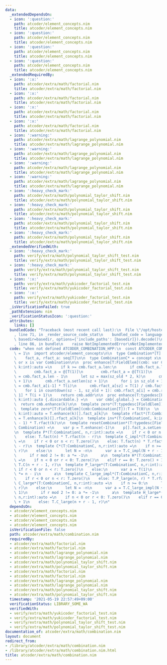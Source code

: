 ```yaml
---
data:
  _extendedDependsOn:
  - icon: ':question:'
    path: atcoder/element_concepts.nim
    title: atcoder/element_concepts.nim
  - icon: ':question:'
    path: atcoder/element_concepts.nim
    title: atcoder/element_concepts.nim
  - icon: ':question:'
    path: atcoder/element_concepts.nim
    title: atcoder/element_concepts.nim
  - icon: ':question:'
    path: atcoder/element_concepts.nim
    title: atcoder/element_concepts.nim
  _extendedRequiredBy:
  - icon: ':x:'
    path: atcoder/extra/math/factorial.nim
    title: atcoder/extra/math/factorial.nim
  - icon: ':x:'
    path: atcoder/extra/math/factorial.nim
    title: atcoder/extra/math/factorial.nim
  - icon: ':x:'
    path: atcoder/extra/math/factorial.nim
    title: atcoder/extra/math/factorial.nim
  - icon: ':x:'
    path: atcoder/extra/math/factorial.nim
    title: atcoder/extra/math/factorial.nim
  - icon: ':warning:'
    path: atcoder/extra/math/lagrange_polynomial.nim
    title: atcoder/extra/math/lagrange_polynomial.nim
  - icon: ':warning:'
    path: atcoder/extra/math/lagrange_polynomial.nim
    title: atcoder/extra/math/lagrange_polynomial.nim
  - icon: ':warning:'
    path: atcoder/extra/math/lagrange_polynomial.nim
    title: atcoder/extra/math/lagrange_polynomial.nim
  - icon: ':warning:'
    path: atcoder/extra/math/lagrange_polynomial.nim
    title: atcoder/extra/math/lagrange_polynomial.nim
  - icon: ':heavy_check_mark:'
    path: atcoder/extra/math/polynomial_taylor_shift.nim
    title: atcoder/extra/math/polynomial_taylor_shift.nim
  - icon: ':heavy_check_mark:'
    path: atcoder/extra/math/polynomial_taylor_shift.nim
    title: atcoder/extra/math/polynomial_taylor_shift.nim
  - icon: ':heavy_check_mark:'
    path: atcoder/extra/math/polynomial_taylor_shift.nim
    title: atcoder/extra/math/polynomial_taylor_shift.nim
  - icon: ':heavy_check_mark:'
    path: atcoder/extra/math/polynomial_taylor_shift.nim
    title: atcoder/extra/math/polynomial_taylor_shift.nim
  _extendedVerifiedWith:
  - icon: ':heavy_check_mark:'
    path: verify/extra/math/polynomial_taylor_shift_test.nim
    title: verify/extra/math/polynomial_taylor_shift_test.nim
  - icon: ':heavy_check_mark:'
    path: verify/extra/math/polynomial_taylor_shift_test.nim
    title: verify/extra/math/polynomial_taylor_shift_test.nim
  - icon: ':x:'
    path: verify/extra/math/yukicoder_factorial_test.nim
    title: verify/extra/math/yukicoder_factorial_test.nim
  - icon: ':x:'
    path: verify/extra/math/yukicoder_factorial_test.nim
    title: verify/extra/math/yukicoder_factorial_test.nim
  _isVerificationFailed: true
  _pathExtension: nim
  _verificationStatusIcon: ':question:'
  attributes:
    links: []
  bundledCode: "Traceback (most recent call last):\n  File \"/opt/hostedtoolcache/Python/3.10.6/x64/lib/python3.10/site-packages/onlinejudge_verify/documentation/build.py\"\
    , line 71, in _render_source_code_stat\n    bundled_code = language.bundle(stat.path,\
    \ basedir=basedir, options={'include_paths': [basedir]}).decode()\n  File \"/opt/hostedtoolcache/Python/3.10.6/x64/lib/python3.10/site-packages/onlinejudge_verify/languages/nim.py\"\
    , line 86, in bundle\n    raise NotImplementedError\nNotImplementedError\n"
  code: "when not defined ATCODER_COMBINATION_HPP:\n  const ATCODER_COMBINATION_HPP*\
    \ = 1\n  import atcoder/element_concepts\n\n  type Combination*[T] = object\n\
    \    fact_a, rfact_a: seq[T]\n\n  type CombinationC* = concept x\n    x is typedesc[FieldElem]\
    \ or x is var Combination\n\n  proc enhance[T:FieldElem](cmb: var Combination[T],\
    \ k:int):auto =\n    if k >= cmb.fact_a.len:\n      if cmb.fact_a.len == 0:\n\
    \        cmb.fact_a = @[T(1)]\n        cmb.rfact_a = @[T(1)]\n      let sz_old\
    \ = cmb.fact_a.len - 1\n      let sz = max(sz_old * 2, k)\n      cmb.fact_a.setlen(sz\
    \ + 1)\n      cmb.rfact_a.setlen(sz + 1)\n      for i in sz_old + 1..sz: cmb.fact_a[i]\
    \ = cmb.fact_a[i-1] * T(i)\n      cmb.rfact_a[sz] = T(1) / cmb.fact_a[sz]\n  \
    \    for i in countdown(sz - 1, sz_old + 1): cmb.rfact_a[i] = cmb.rfact_a[i +\
    \ 1] * T(i + 1)\n    return cmb.addr\n\n  proc enhance(T:typedesc[FieldElem],\
    \ k:int):auto {.discardable.} =\n    var cmb{.global.} = Combination[T]()\n  \
    \  return cmb.enhance(k)\n\n  template zero*(T:typedesc[FieldElem]):T = T(0)\n\
    \  template zero*[T:FieldElem](cmb:Combination[T]):T = T(0)\n  \n  template fact*(T:CombinationC,\
    \ k:int):auto = T.enhance(k)[].fact_a[k]\n  template rfact*(T:CombinationC, k:int):auto\
    \ = T.enhance(k)[].rfact_a[k]\n  template inv*(T:CombinationC, k:int):auto = T.fact(k\
    \ - 1) * T.rfact(k)\n\n  template resetCombination*(T:typedesc[FieldElem] or var\
    \ Combination) =\n    var p = T.enhance(-1)\n    p[].fact_a.setLen(0)\n    p[].rfact_a.setLen(0)\n\
    \n  template P*(T:CombinationC, n,r:int):auto =\n    if r < 0 or n < r: T.zero()\n\
    \    else: T.fact(n) * T.rfact(n - r)\n  template C_impl*(T:CombinationC, n, r:int):auto\
    \ =\n    if r < 0 or n < r: T.zero()\n    else: T.fact(n) * T.rfact(r) * T.rfact(n\
    \ - r)\n  template C*(T:CombinationC, n,r:int):auto =\n    if n >= 0:\n      T.C_impl(n,\
    \ r)\n    else:\n      let N = -n\n      var a = T.C_impl(N + r - 1, N - 1)\n\
    \      if r mod 2 != 0: a *= -1\n      a\n  template H*(T:CombinationC, n,r:int):auto\
    \ =\n    if n < 0 or r < 0: T.zero()\n    elif r == 0: T.zero() + 1\n    else:\
    \ T.C(n + r - 1, r)\n  template P_large*(T:CombinationC, n,r:int):auto =\n   \
    \ if r < 0 or n < r: T.zero()\n    else:\n      var a = T(1)\n      for i in 0..<r:a\
    \ *= n - i\n      a\n  template C_large_impl*(T:CombinationC, n,r:int):auto =\n\
    \    if r < 0 or n < r: T.zero()\n    else: T.P_large(n, r) * T.rfact(r)\n  template\
    \ C_large*(T:CombinationC, n,r:int):auto =\n    if n >= 0:\n      T.C_large_impl(n,\
    \ r)\n    else:\n      let N = -n\n      var a = T.C_large_impl(N + r - 1, N -\
    \ 1)\n      if r mod 2 != 0: a *= -1\n      a\n  template H_large*(T:CombinationC,\
    \ n,r:int):auto =\n    if n < 0 or r < 0: T.zero()\n    elif r == 0: T.zero()\
    \ + 1\n    else: T.C_large(n + r - 1, r)\n"
  dependsOn:
  - atcoder/element_concepts.nim
  - atcoder/element_concepts.nim
  - atcoder/element_concepts.nim
  - atcoder/element_concepts.nim
  isVerificationFile: false
  path: atcoder/extra/math/combination.nim
  requiredBy:
  - atcoder/extra/math/factorial.nim
  - atcoder/extra/math/factorial.nim
  - atcoder/extra/math/lagrange_polynomial.nim
  - atcoder/extra/math/lagrange_polynomial.nim
  - atcoder/extra/math/polynomial_taylor_shift.nim
  - atcoder/extra/math/polynomial_taylor_shift.nim
  - atcoder/extra/math/factorial.nim
  - atcoder/extra/math/factorial.nim
  - atcoder/extra/math/lagrange_polynomial.nim
  - atcoder/extra/math/lagrange_polynomial.nim
  - atcoder/extra/math/polynomial_taylor_shift.nim
  - atcoder/extra/math/polynomial_taylor_shift.nim
  timestamp: '2021-05-19 22:57:49+09:00'
  verificationStatus: LIBRARY_SOME_WA
  verifiedWith:
  - verify/extra/math/yukicoder_factorial_test.nim
  - verify/extra/math/yukicoder_factorial_test.nim
  - verify/extra/math/polynomial_taylor_shift_test.nim
  - verify/extra/math/polynomial_taylor_shift_test.nim
documentation_of: atcoder/extra/math/combination.nim
layout: document
redirect_from:
- /library/atcoder/extra/math/combination.nim
- /library/atcoder/extra/math/combination.nim.html
title: atcoder/extra/math/combination.nim
---
```

